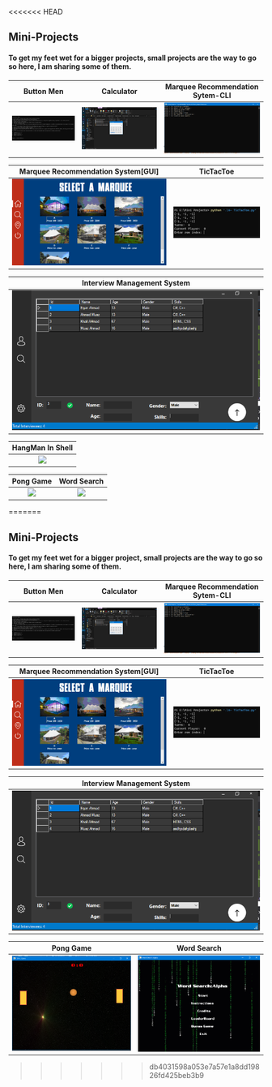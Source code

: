 <<<<<<< HEAD
## Mini-Projects
#### To get my feet wet for a bigger projects, small projects are the way to go so here, I am sharing some of them.

| Button Men        | Calculator         | Marquee Recommendation Sytem-CLI   |
|:-------------:|:-------------:|:-------------:|
|![](/1-%20Button%20Men%20Project/ButtonMen.png)|![](/2-%20Calculator%20Project/Calculator.png)|![](/7-%20Recommendation%20System-CLI/RecommendationSystem.png)|

| Marquee Recommendation System[GUI]         | TicTacToe         |
|:-------------:|:-------------:|
|![](/6-%20Recommendation%20System/ScreenShots/1.png)|![](/4-%20TicTacToe.png)|

| Interview Management System   |
|:-------------:|
|![](/8-%20Interview%20Management%20System/ScreenShots/3.png)|

| HangMan In Shell   |
|:-------------:|
|![](/10-%20Hangman%20In%20Shell/ScreenShots/Puzzle.png)|

| Pong Game   | Word Search   |
|:-------------:|:-------------:|
|![](/1-%2010-%20Word%20Puzzle%20&%20Pong%20Game/1.png)|![](/1-%2010-%20Word%20Puzzle%20&%20Pong%20Game/2.png)|
=======
## Mini-Projects
#### To get my feet wet for a bigger project, small projects are the way to go so here, I am sharing some of them.

| Button Men        | Calculator         | Marquee Recommendation Sytem-CLI   |
|:-------------:|:-------------:|:-------------:|
|![](/1-%20Button%20Men%20Project/ButtonMen.png)|![](/2-%20Calculator%20Project/Calculator.png)|![](/7-%20Recommendation%20System-CLI/RecommendationSystem.png)|

| Marquee Recommendation System[GUI]         | TicTacToe         |
|:-------------:|:-------------:|
|![](/6-%20Recommendation%20System/ScreenShots/1.png)|![](/4-%20TicTacToe.png)|

| Interview Management System   |
|:-------------:|
|![](/8-%20Interview%20Management%20System/ScreenShots/3.png)|

| Pong Game   | Word Search   |
|:-------------:|:-------------:|
|![](/10-%20Word%20Puzzle%20&%20Pong%20Game/1.png)|![](/10-%20Word%20Puzzle%20&%20Pong%20Game/2.png)|
>>>>>>> db4031598a053e7a57e1a8dd19826fd425beb3b9
